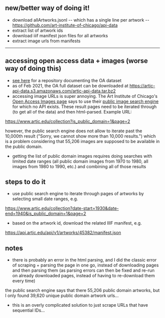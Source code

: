 ## new/better way of doing it!

- download allArtworks.jsonl -- which has a single line per artwork -- https://github.com/art-institute-of-chicago/api-data
- extract list of artwork ids
- download iiif manifest json files for all artworks
- extract image urls from manifests

---

## accessing open access data + images (worse way of doing this)

- [see here](https://github.com/art-institute-of-chicago/api-data) for a repository documenting the OA dataset
- as of Feb 2021, the OA full dataset can be downloaded at https://artic-api-data.s3.amazonaws.com/artic-api-data.tar.bz2
- accessing image URLs is super annoying. The Art Institute of Chicago's [Open Access Images page](https://www.artic.edu/open-access/open-access-images) says to use their [public image search engine](https://www.artic.edu/collection) for which no API exists. These result pages need to be iterated through (to get all of the data) and then html-parsed. Example URL:

https://www.artic.edu/collection?is_public_domain=1&page=2

however, the public search engine does not allow to iterate past the 10,000th result ("Sorry, we cannot show more than 10,000 results.") which is a problem considering that 55,206 images are supposed to be available in the public domain.

- getting the list of public domain images requires doing searches with limited date ranges (all public domain images from 1970 to 1980, all images from 1980 to 1990, etc.) and combining all of those results

## steps to do it

- use public search engine to iterate through pages of artworks by selecting small date ranges, e.g.

https://www.artic.edu/collection?date-start=1930&date-end=1940&is_public_domain=1&page=2

- based on the artwork id, download the related IIIF manifest, e.g.

https://api.artic.edu/api/v1/artworks/45382/manifest.json

## notes

- there is probably an error in the html parsing, and I did the classic error of scraping + parsing the page in one go, instead of downloading pages and then parsing them (as parsing errors can then be fixed and re-run on already downloaded pages, instead of having to re-download them every time)

the public search engine says that there 55,206 public domain artworks, but I only found 39,620 unique public domain artwork urls...

- this is an overly complicated solution to just scrape URLs that have sequential IDs... 
